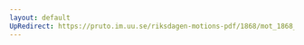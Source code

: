 ```yaml
---
layout: default
UpRedirect: https://pruto.im.uu.se/riksdagen-motions-pdf/1868/mot_1868__ak__180.pdf
---
```

